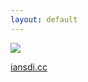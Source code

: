 ```yaml
---
layout: default
---
```

![](https://flamingocamp.sfo2.cdn.digitaloceanspaces.com/2021Nov/flamingo-camp-splash.jpg)

[iansdi.cc](http://iansdi.cc)

